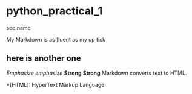 # python_practical_1
see name 

My Markdown is as fluent as my up tick 

## here is another one 


*Emphasize* _emphasize_
**Strong** __Strong__
Markdown converts text to HTML.

*[HTML]: HyperText Markup Language
